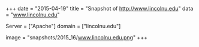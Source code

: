 
+++
date = "2015-04-19"
title = "Snapshot of http://www.lincolnu.edu"
data = "www.lincolnu.edu"

Server = ["Apache"]
domain = ["lincolnu.edu"]

  image = "snapshots/2015_16/www.lincolnu.edu.png"
+++
#
